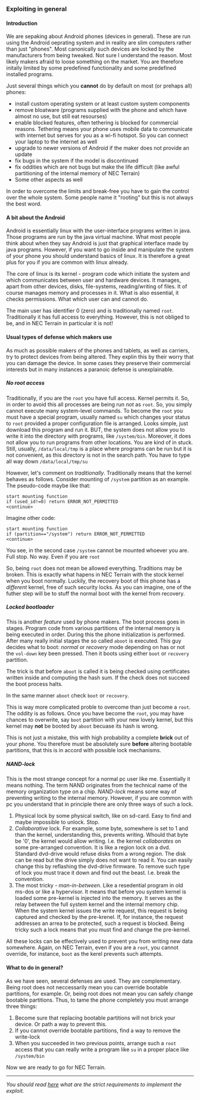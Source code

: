 ### Exploiting in general

#### Introduction

We are sepaking about Android phones (devices in general). These are run using the Android oeprating system and in reality 
are slim computers rather than just "phones". Most canonically such devices are locked by the manufacturers
from being tweaked. Not sure I understand the reason. Most likely makers afraid to loose something on the market.
You are therefore initally limited by some predefined functionality and some predefined installed programs.

Just several things which you **cannot** do by default on most (or prehaps all) phones:
* install custom operating system or at least custom system components
* remove bloatware (programs supplied with the phone and which have almost no use, but still eat resourses)
* enable blocked features, often tethering is blocked for commercial reasons. Tethering means your phone uses mobile data
to communicate with internet but serves for you as a wi-fi hotspot. So you can connect your laptop to the internet as well
* upgrade to newer versions of Android if the maker does not provide an update
* fix bugs in the system if the model is discontinued
* fix oddities which are not bugs but make the life difficult (like awful partitioning of the internal memory of NEC Terrain)
* Some other aspects as well

In order to overcome the limits and break-free you have to gain the control over the whole system. Some people name it
"rooting" but this is not always the best word.

#### A bit about the Android

Android is essentially linux with the user-interface programs written in java. Those programs are run by the java virtual machine.
What most people think about when they say Android is just that
graphical interface made by java programs.
However, if you want to go inside and manipulate the system of your phone you should understand basics of linux.
It is therefore a great plus for you if you are common with linux already.

The core of linux is its kernel - program code which initiate the system and which communicates between user and hardware devices.
It manages, apart from other devices, disks, file-systems, reading/writing of files.
It of course manages memory and processes in it. What is also essential, it checks permissions. What which user can
and cannot do.

The main user has identifier 0 (zero) and is traditionally named `root`. Traditionally it has full access to everything.
However, this is not obliged to be, and in NEC Terrain in particular it is not!

#### Usual types of defense which makers use

As much as possible makers of the phones and tablets, as well as carriers, try to protect devices from being altered. They explin this by their worry that you can damage the device. In some cases they preserve their commercial interests but in many instances a paranoic defense is unexplainable.

##### No *root* access

Traditionally, if you are the `root` you have full access. Kernel permits it. So, in order to avoid this all processes are being run *not* as `root`. So, you simply cannot execute many system-level commands. To become the `root` you must have a special program, usually named `su` which changes your status to `root` provided a proper configuration file is arranged. Looks simple, just download this program and run it. BUT, the system does not allow you to write it into the directory with programs, like `/system/bin`. Moreover, it does not allow you to run programs from other locations. You are kind of in stuck. Still, usually, `/data/local/tmp` is a place where programs can be run but it is not convenient, as this directory is not in the search path. You have to type all way down `/data/local/tmp/su`

However, let's comment on *traditionally*. Traditionally means that the kernel behaves as follows. Consider mounting of `/system` partition as an example. The pseudo-code maybe like that:
```
start mounting function
if (used_id!=0) return ERROR_NOT_PERMITTED
<continue>
```
Imagine other code:
```
start mounting function
if (partition=="/system") return ERROR_NOT_PERMITTED
<continue>
```
You see, in the second case `/system` cannot be mounted whoever you are. Full stop. No way. Even if you are `root`

So, being `root` does not mean be allowed everything. Traditions may be broken. This is exactly what hapens in NEC Terrain with the stock kernel when you boot normally. Luckily, the recovery boot of this phone has a *different* kernel, free of such security locks. As you can imagine, one of the futher step will be to stuff the normal boot with the kernel from recovery.

##### Locked bootloader

This is another *feature* used by phone makers. The boot process goes in stages. Program code from various partitions of the internal memory is being executed in order. During this the phone initialization is performed. After many really initial stages the so called `aboot` is executed. This guy decides what to boot: *normal* or *recovery* mode depending on has or not the `vol-down` key been pressed. Then it boots using either `boot` or `recovery` partition.

The trick is that before `aboot` is called it is being checked using certificates written inside and computing the hash sum. If the check does not succeed the boot process halts.

In the same manner `aboot` check `boot` or `recovery`.

This is way more complicated proble to overcome than just become a `root`. The oddity is as follows. Once you have become the `root`, you may have chances to overwrite, say `boot` partition with your new lovely kernel, but this kernel may **not** be booted by `aboot` becuase its hash is wrong.

This is not just a mistake, this with high probability a complete **brick** out of your phone. You therefore must be absolutely sure **before** altering bootable partitions, that this is in accord with possible lock mechanisms.

##### NAND-lock

This is the most strange concept for a normal pc user like me. Essentially it means nothing. The term NAND originates from the technical name of the memory organization type on a chip. *NAND-lock* means some way of preventing writing to the internal memory. However, if you are common with pc you understand that in principle there are only three ways of such a lock.

1. Physical lock by some physical switch, like on sd-card. Easy to find and maybe impossible to unlock. Stop.
2. *Collaborative* lock. For example, some byte, somewhere is set to 1 and than the kernel, understanding this, prevents writing. Whould that byte be '0', the kernel would allow writing. I.e. the kernel *collaborates* on some pre-arranged convention. It is like a region lock on a dvd. Standard dvd-drive would refuse disks from a wrong region. The disk can be read but the drive simply does not want to read it. You can easily change this by reflashing the dvd-drive firmware. To remove such type of lock you must trace it down and find out the beast. I.e. break the convention.
3. The most tricky - *man-in-between*. Like a resedential program in old ms-dos or like a hypervisor. It means that before you system kernel is loaded some pre-kernel is injected into the memory. It serves as the relay between the full system kernel and the internal memory chip. When the system kernel issues the write request, this request is being captured and checked by the pre-krenel. If, for instance, the request addresses an arrea to be protected, such a request is blocked. Being tricky such a lock means that you must find and change the pre-kernel.

All these locks can be effectively used to prevent you from writing new data somewhere. Again, on NEC Terrain, even if you are a `root`, you cannot override, for instance, `boot` as the kerel prevents such attempts.

#### What to do in general?

As we have seen, several defenses are used. They are complementary. Being root does not neccessarily mean you can override bootable partitions, for example. Or, being root does not mean you can safely change bootable partitions. Thus, to tame the phone completely you must arrange three things:
1. Become sure that replacing bootable partitions will not brick your device. Or path a way to prevent this.
2. If you cannot override bootable partitions, find a way to remove the write-lock
3. When you succeeded in two previous points, arrange such a `root` access that you can really write a program like `su` in a proper place like `/system/bin`

Now we are ready to go for NEC Terrain.

---

*You should read [here](exploit-th.md) what are the strict requirements to implement the exploit.*
